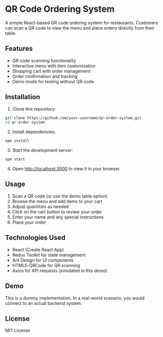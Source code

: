 # QR Code Ordering System

A simple React-based QR code ordering system for restaurants. Customers can scan a QR code to view the menu and place orders directly from their table.

## Features

- QR code scanning functionality
- Interactive menu with item customization
- Shopping cart with order management
- Order confirmation and tracking
- Demo mode for testing without QR code

## Installation

1. Clone this repository:
```bash
git clone https://github.com/your-username/qr-order-system.git
cd qr-order-system
```

2. Install dependencies:
```bash
npm install
```

3. Start the development server:
```bash
npm start
```

4. Open [http://localhost:3000](http://localhost:3000) to view it in your browser.

## Usage

1. Scan a QR code (or use the demo table option)
2. Browse the menu and add items to your cart
3. Adjust quantities as needed
4. Click on the cart button to review your order
5. Enter your name and any special instructions
6. Place your order

## Technologies Used

- React (Create React App)
- Redux Toolkit for state management
- Ant Design for UI components
- HTML5-QRCode for QR scanning
- Axios for API requests (simulated in this demo)

## Demo

This is a dummy implementation. In a real-world scenario, you would connect to an actual backend system.

## License

MIT License 
